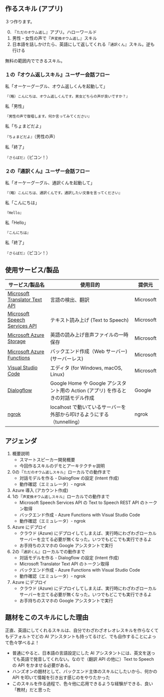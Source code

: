 ## 作るスキル (アプリ) 

３つ作ります。

0. 『`ただのオウム返し`』アプリ。ハローワールド
1. 男性・女性の声で『`声変換オウム返し`』スキル
2. 日本語を話しかけたら、英語にして返してくれる『`通訳くん`』スキル。逆も行ける

無料の範囲内でできるスキル。


### １の『オウム返しスキル』ユーザー会話フロー

私「オーケーグーグル、オウム返しくんを起動して」

`『（略）こんにちは、オウム返しくんです。男女どちらの声が良いですか？』`

私「男性」

`『男性の声で復唱します。何か言ってみてください』`

私「ちょまどだよ」

`『ちょまどだよ』`（男性の声）

私「終了」

`『さらばだ』`（ピコン！）


### ２の『通訳くん』ユーザー会話フロー

私「オーケーグーグル、通訳くんを起動して」

`『（略）こんにちは、通訳くんです。通訳したい文章を言ってください』`

私「こんにちは」

`『Hello』`

私「Hello」

`『こんにちは』`

私「終了」

`『さらばだ』`（ピコン！）

## 使用サービス/製品

サービス/製品名|使用目的|提供元
----|----|----
[Microsoft Translator Text API](https://docs.microsoft.com/ja-jp/azure/cognitive-services/translator/translator-info-overview?WT.mc_id=docs-twitter-machiy)|言語の検出、翻訳|Microsoft
[Microsoft Speech Services API](https://docs.microsoft.com/ja-jp/azure/cognitive-services/speech-service/?WT.mc_id=docs-twitter-machiy)|テキスト読み上げ (Text to Speech)|Microsoft
[Microsoft Azure Storage](https://docs.microsoft.com/ja-jp/azure/storage/common/storage-introduction?WT.mc_id=docs-twitter-machiy)|英語の読み上げ音声ファイルの一時保存|Microsoft
[Microsoft Azure Functions](https://docs.microsoft.com/ja-jp/azure/azure-functions/?WT.mc_id=docs-twitter-machiy)|バックエンド作成（Web サーバー)(サーバーレス)|Microsoft
[Visual Studio Code](https://azure.microsoft.com/ja-jp/products/visual-studio-code/?WT.mc_id=docs-twitter-machiy)|エディタ (for Windows, macOS, Linux)|Microsoft
[Dialogflow](https://dialogflow.com/)|Google Home や Google アシスタント用の Action (アプリ) を作るときの対話モデル作成|Google
[ngrok](https://ngrok.com/)|localhost で動いているサーバーを外部から叩けるようにする（tunnelling）|ngrok

## アジェンダ

1. 概要説明
    - スマートスピーカー開発概要
    - 今回作るスキルのデモとアーキテクチャ説明
1. 0の『`ただのオウム返しスキル`』ローカルでの動作まで
    - 対話モデルを作る - Dialogflow の設定 (Intent 作成)
    - 動作確認（エミュレータ）- ngrok
1. Azure 導入 (アカウント作成)
1. 1の『`声変換オウム返しスキル`』ローカルでの動作まで
    - Microsoft Speech Services API の Text to Speech REST API のトークン取得
    - バックエンド作成 - Azure Functions with Visual Studio Code
    - 動作確認（エミュレータ）- ngrok
1. Azure にデプロイ
    - クラウド (Azure) にデプロイしてしまえば、実行時にわざわざローカルサーバーを立てる必要が無くなった。いつでもどこでも実行できるよ
    - お手持ちのスマホの Google アシスタントで実行
1. 2の『`通訳くん`』ローカルでの動作まで
    - 対話モデルを作る - Dialogflow の設定 (Intent 作成)
    - Microsoft Translator Text API のトークン取得
    - バックエンド作成 - Azure Functions with Visual Studio Code
    - 動作確認（エミュレータ）- ngrok
1. Azure にデプロイ
    - クラウド (Azure) にデプロイしてしまえば、実行時にわざわざローカルサーバーを立てる必要が無くなった。いつでもどこでも実行できるよ
    - お手持ちのスマホの Google アシスタントで実行


## 題材をこのスキルにした理由

正直、英語にしてくれるスキルは、自分でわざわざオレオレスキルを作らなくてもデフォルトでどの AI アシスタントも持ってるけど、でも自作することによって色々学べるよ！

* 普通にやると、日本語の言語設定にした AI アシスタントには、英文を送っても英語で発音してくれない。なので（翻訳 API の他に）Text to Speech の API をかませる必要がある。
* ハンズオンの題材として、バックエンド主体のスキルにしたいから、何かの API を叩いて情報を引き出す感じのをやりたかった
* このスキルを作る過程で、色々他に応用できるような経験ができる、良い「教材」だと思った
